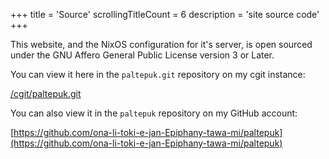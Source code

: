 +++
title               = 'Source'
scrollingTitleCount = 6
description         = 'site source code'
+++

This website, and the NixOS configuration for it's server, is open sourced under
the GNU Affero General Public License version 3 or Later.

You can view it here in the `paltepuk.git` repository on my cgit instance:

[/cgit/paltepuk.git](/cgit/paltepuk.git)

You can also view it in the `paltepuk` repository on my GitHub account:

[https://github.com/ona-li-toki-e-jan-Epiphany-tawa-mi/paltepuk](https://github.com/ona-li-toki-e-jan-Epiphany-tawa-mi/paltepuk)
